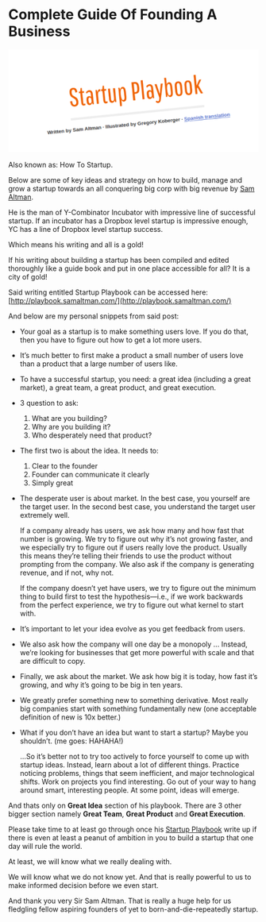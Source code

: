 Complete Guide Of Founding A Business
===

![Startup Playbook By Sam Altman](/media/startup-playbook-sam-altman.png)

Also known as: How To Startup.

Below are some of key ideas and strategy on how to build, manage and grow a startup towards an all conquering big corp with big revenue by [Sam Altman](http://samaltman.com).

He is the man of Y-Combinator Incubator with impressive line of successful startup. If an incubator has a Dropbox level startup is impressive enough, YC has a line of Dropbox level startup success.

Which means his writing and all is a gold!

If his writing about building a startup has been compiled and edited thoroughly like a guide book and put in one place accessible for all? It is a city of gold!

Said writing entitled Startup Playbook can be accessed here: [http://playbook.samaltman.com/](http://playbook.samaltman.com/)

And below are my personal snippets from said post:

- Your goal as a startup is to make something users love. If you do that, then you have to figure out how to get a lot more users.
- It’s much better to first make a product a small number of users love than a product that a large number of users like.
- To have a successful startup, you need: a great idea (including a great market), a great team, a great product, and great execution.
- 3 question to ask:
	1. What are you building?
	2. Why are you building it?
	3. Who desperately need that product?
- The first two is about the idea. It needs to:
	1. Clear to the founder
	2. Founder can communicate it clearly
	3. Simply great
- The desperate user is about market. In the best case, you yourself are the target user. In the second best case, you understand the target user extremely well.
	
	If a company already has users, we ask how many and how fast that number is growing. We try to figure out why it’s not growing faster, and we especially try to figure out if users really love the product. Usually this means they’re telling their friends to use the product without prompting from the company. We also ask if the company is generating revenue, and if not, why not.

	If the company doesn’t yet have users, we try to figure out the minimum thing to build first to test the hypothesis—i.e., if we work backwards from the perfect experience, we try to figure out what kernel to start with.
- It’s important to let your idea evolve as you get feedback from users.
- We also ask how the company will one day be a monopoly ... Instead, we’re looking for businesses that get more powerful with scale and that are difficult to copy.
- Finally, we ask about the market. We ask how big it is today, how fast it’s growing, and why it’s going to be big in ten years.
- We greatly prefer something new to something derivative. Most really big companies start with something fundamentally new (one acceptable definition of new is 10x better.)
- What if you don’t have an idea but want to start a startup? Maybe you shouldn’t. (me goes: HAHAHA!)

	...So it’s better not to try too actively to force yourself to come up with startup ideas. Instead, learn about a lot of different things. Practice noticing problems, things that seem inefficient, and major technological shifts. Work on projects you find interesting. Go out of your way to hang around smart, interesting people. At some point, ideas will emerge.


And thats only on **Great Idea** section of his playbook. There are 3 other bigger section namely **Great Team**, **Great Product** and **Great Execution**.

Please take time to at least go through once his [Startup Playbook](http://playbook.samaltman.com) write up if there is even at least a peanut of ambition in you to build a startup that one day will rule the world.

At least, we will know what we really dealing with.

We will know what we do not know yet. And that is really powerful to us to make informed decision before we even start.

And thank you very Sir Sam Altman. That is really a huge help for us fledgling fellow aspiring founders of yet to born-and-die-repeatedly startup.